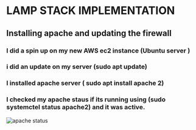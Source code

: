 # LAMP STACK IMPLEMENTATION

## Installing apache and updating the firewall
### I did a spin up on my new AWS ec2 instance (Ubuntu server )
### i did an update on my server (sudo apt update)
### I installed apache server ( sudo apt install apache 2)
### I checked my apache staus if its running using (sudo systemctel status apache2) and it was active.


![apache status]()
